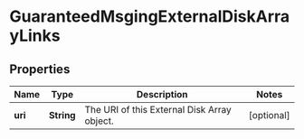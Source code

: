 
# GuaranteedMsgingExternalDiskArrayLinks

## Properties
Name | Type | Description | Notes
------------ | ------------- | ------------- | -------------
**uri** | **String** | The URI of this External Disk Array object. |  [optional]



